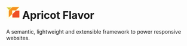 # ![SoftApricot Logo](https://raw.githubusercontent.com/softapr/apricot-flavor/master/android-icon-36x36.png) Apricot Flavor

A semantic, lightweight and extensible framework to power responsive websites.